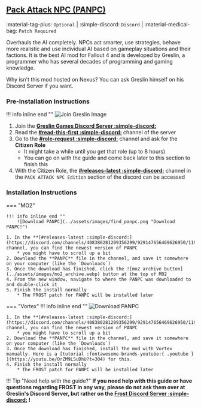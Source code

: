## [Pack Attack NPC (PANPC)](https://discord.gg/jMUnXDV)
:material-tag-plus: `Optional` | 
:simple-discord: `Discord` | 
:material-medical-bag: `Patch Required`

Overhauls the AI completely. NPCs act smarter, use strategies, behave more realistic and use individual AI based on gameplay situations and their factions. 
It is the best AI mod for Fallout 4 and is developed by Greslin, a programmer who has several decades of programming and gaming knowledge.

Why isn't this mod hosted on Nexus? You can ask Greslin himself on his Discord Server if you want. 

### Pre-Installation Instructions
!!! info inline end ""
    ![Join Greslin Image](../assets/images/join_greslin.png "Join Greslin Games!")

1. Join the **[Greslin Games Discord Server :simple-discord:](https://discord.gg/jMUnXDV)**
2. Read the **[#read-this-first :simple-discord:](https://discord.com/channels/408380281209356299/606581678059814937)** channel of the server
3. Go to the **[#role-request :simple-discord:](https://discord.com/channels/408380281209356299/933784644791435304)** channel and ask for the **Citizen Role**
    * It might take a while until you get that role (up to 8 hours)
    * You can go on with the guide and come back later to this section to finish this
4. With the Citizen Role, the **[#releases-latest :simple-discord:](https://discord.com/channels/408380281209356299/929147656469626950)** channel in the `PACK ATTACK NPC Edition` section of the discord can be accessed


### Installation Instructions

=== "MO2"

    !!! info inline end ""
        ![Download PANPC](../assets/images/find_panpc.png "Download PANPC!")

    1. In the **[#releases-latest :simple-discord:](https://discord.com/channels/408380281209356299/929147656469626950/1199517745121857686)** channel, you can find the newest version of PANPC
        * you might have to scroll up a bit
    2. Download the **PANPC** file in the channel, and save it somewhere on your computer (like the `Downloads`)
    3. Once the download has finished, click the ![mo2 archive button](../assets/images/mo2_archive.webp) button at the top of MO2
    4. From the new window, navigate to where the PANPC was downloaded to and double-click it
    5. Finish the install normally
        * The FROST patch for PANPC will be installed later

=== "Vortex"
    !!! info inline end ""
        ![Download PANPC](../assets/images/find_panpc.png "Download PANPC!")

    1. In the **[#releases-latest :simple-discord:](https://discord.com/channels/408380281209356299/929147656469626950/1199517745121857686)** channel, you can find the newest version of PANPC
        * you might have to scroll up a bit
    2. Download the **PANPC** file in the channel, and save it somewhere on your computer (like the `Downloads`)
    3. Once the download has finished, install the mod with Vortex manually. Here is a [tutorial :fontawesome-brands-youtube:{ .youtube } ](https://youtu.be/OrZM9LSuDhU?t=304) for this.
    4. Finish the install normally
        * The FROST patch for PANPC will be installed later

!!! Tip "Need help with the guide?"
    **If you need help with this guide or have questions regarding FROST in any way, please do not ask them over at Greslin's Discord Server, but rather on the [Frost Discord Server :simple-discord:](https://discord.com/invite/BaKsm7Fn4A) !**
